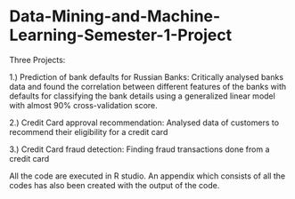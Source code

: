 # Data-Mining-and-Machine-Learning-Semester-1-Project
Three Projects:

1.) Prediction of bank defaults for Russian Banks:
Critically analysed banks data and found the correlation between different features of the banks with defaults for classifying the bank details using a generalized linear model with almost 90% cross-validation score.

2.) Credit Card approval recommendation:
Analysed data of customers to recommend their eligibility for a credit card

3.) Credit Card fraud detection:
Finding fraud transactions done from a credit card

All the code are executed in R studio. 
An appendix which consists of all the codes has also been created with the output of the code.
